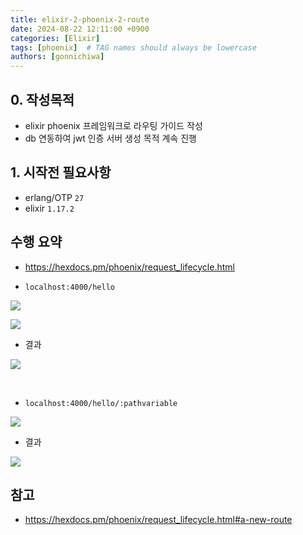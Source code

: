 ```yaml
---
title: elixir-2-phoenix-2-route
date: 2024-08-22 12:11:00 +0900
categories: [Elixir]
tags: [phoenix]  # TAG names should always be lowercase
authors: [gonnichiwa]
---
```


## 0. 작성목적

 - elixir phoenix 프레임워크로 라우팅 가이드 작성
 - db 연동하여 jwt 인증 서버 생성 목적 계속 진행

## 1. 시작전 필요사항

- erlang/OTP `27`
- elixir `1.17.2`



## 수행 요약

- https://hexdocs.pm/phoenix/request_lifecycle.html

+ `localhost:4000/hello`

![](https://blog.kakaocdn.net/dn/wkEsH/btsJaASsOiI/oZAySxpajYS0BxXFvZmPO1/img.png)

![](https://blog.kakaocdn.net/dn/t2QBC/btsJb7ayB7O/rElDtc2x1kA4L6KmVab0q1/img.png)

* 결과

![](https://blog.kakaocdn.net/dn/d5IX6a/btsJaRsVTzC/8U34ACqndPkevZ5lUhk5Rk/img.png)

<br/>

- `localhost:4000/hello/:pathvariable`

![](https://blog.kakaocdn.net/dn/74wMx/btsJb45XadC/SBUNdpEwiVZkMcGoXoqH8K/img.png)

* 결과

![](https://blog.kakaocdn.net/dn/p4CCv/btsJcQlCIbV/zEGxusCDQkHnUSpaJH1Isk/img.png)





  
## 참고

- https://hexdocs.pm/phoenix/request_lifecycle.html#a-new-route